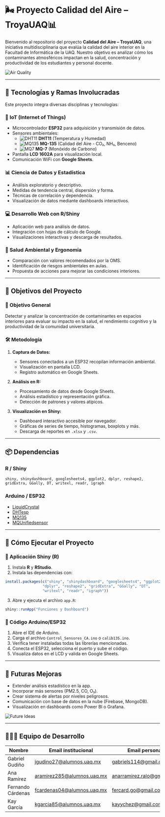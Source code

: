 # 🌬️ Proyecto Calidad del Aire – TroyaUAQ📊

Bienvenido al repositorio del proyecto **Calidad del Aire – TroyaUAQ**, una iniciativa multidisciplinaria que evalúa la calidad del aire interior en la Facultad de Informática de la UAQ. Nuestro objetivo es analizar cómo los contaminantes atmosféricos impactan en la salud, concentración y productividad de los estudiantes y personal docente.

![Air Quality](https://github.com/Anmol-Baranwal/Cool-GIFs-For-GitHub/blob/main/weather.gif?raw=true)

---

## 🧠 Tecnologías y Ramas Involucradas

Este proyecto integra diversas disciplinas y tecnologías:

### 📡 **IoT (Internet of Things)**
- Microcontrolador **ESP32** para adquisición y transmisión de datos.
- Sensores ambientales:
  - ![DHT11](https://img.shields.io/badge/DHT11-Temp%2FHumidity-blue?style=flat) **DHT11** (Temperatura y Humedad)
  - ![MQ135](https://img.shields.io/badge/MQ--135-Air%20Quality-green?style=flat) **MQ-135** (Calidad del Aire - CO₂, NH₃, Benceno)
  - ![MQ7](https://img.shields.io/badge/MQ--7-CO-red?style=flat) **MQ-7** (Monóxido de Carbono)
- Pantalla **LCD 1602A** para visualización local.
- Comunicación WiFi con **Google Sheets**.

### 📊 **Ciencia de Datos y Estadística**
- Análisis exploratorio y descriptivo.
- Medidas de tendencia central, dispersión y forma.
- Técnicas de correlación y dependencia.
- Visualización de datos mediante dashboards interactivos.

### 💻 **Desarrollo Web con R/Shiny**
- Aplicación web para análisis de datos.
- Integración con hojas de cálculo de Google.
- Visualizaciones interactivas y descarga de resultados.

### 🌱 **Salud Ambiental y Ergonomía**
- Comparación con valores recomendados por la OMS.
- Identificación de riesgos ambientales en aulas.
- Propuesta de acciones para mejorar las condiciones interiores.

---

## 🎯 Objetivos del Proyecto

### 🎯 Objetivo General
Detectar y analizar la concentración de contaminantes en espacios interiores para evaluar su impacto en la salud, el rendimiento cognitivo y la productividad de la comunidad universitaria.

### 🛠️ Metodología

1. **Captura de Datos:**
   - Sensores conectados a un ESP32 recopilan información ambiental.
   - Visualización en pantalla LCD.
   - Registro automático en Google Sheets.

2. **Análisis en R:**
   - Procesamiento de datos desde Google Sheets.
   - Análisis estadístico y representación gráfica.
   - Detección de patrones y valores atípicos.

3. **Visualización en Shiny:**
   - Dashboard interactivo accesible por navegador.
   - Gráficas de series de tiempo, histogramas, boxplots y más.
   - Descarga de reportes en `.xlsx` y `.csv`.

---

## 📦 Dependencias

### R / Shiny
```r
shiny, shinydashboard, googlesheets4, ggplot2, dplyr, reshape2,
gridExtra, GGally, DT, writexl, readr, igraph
```

### Arduino / ESP32
- [LiquidCrystal](https://www.arduino.cc/en/Reference/LiquidCrystal)
- [DHTesp](https://github.com/beegee-tokyo/DHTesp)
- [MQ135](https://github.com/GeorgK/MQ135)
- [MQUnifiedsensor](https://github.com/miguelbalboa/MQUnifiedsensor)

---

## 🚀 Cómo Ejecutar el Proyecto

### 🧪 Aplicación Shiny (R)

1. Instala **R** y **RStudio**.
2. Instala las dependencias con:
```r
install.packages(c("shiny", "shinydashboard", "googlesheets4", "ggplot2",
                 "dplyr", "reshape2", "gridExtra", "GGally", "DT",
                 "writexl", "readr", "igraph"))
```
3. Abre y ejecuta el archivo `app.R`:
```r
shiny::runApp("Funciones y Dashboard")
```

### 🔧 Código Arduino/ESP32

1. Abre el IDE de Arduino.
2. Carga el archivo `Control_Sensores_CA.ino` o `calib135.ino`.
3. Verifica tener instaladas todas las librerías mencionadas.
4. Conecta el ESP32, selecciona el puerto y sube el código.
5. Visualiza datos en el LCD y valida en Google Sheets.

---

## 🔮 Futuras Mejoras

- Extender análisis estadístico en la app.
- Incorporar más sensores (PM2.5, CO, O₃).
- Crear sistema de alertas por niveles peligrosos.
- Comunicación con base de datos en la nube (Firebase, MongoDB).
- Visualización en dashboards como Power BI o Grafana.

![Future Ideas](https://github.com/Anmol-Baranwal/Cool-GIFs-For-GitHub/blob/main/ideas.gif?raw=true)

---

## 🧑‍🤝‍🧑 Equipo de Desarrollo

| Nombre               | Email institucional             | Email personal               | LinkedIn |
|----------------------|----------------------------------|------------------------------|----------|
| Gabriel Gudiño       | jgudino27@alumnos.uaq.mx         | gabriels114@gmail.com        | [Perfil](https://www.linkedin.com/in/gabriel-gudiño-lara/) |
| Ana Ramírez          | aramirez285@alumnos.uaq.mx       | anarramirez.ralo@gmail.com   | [Perfil](https://www.linkedin.com/in/ana-ramirez-lopez-6110b7296/) |
| Fernando Cárdenas    | fcardenas04@alumnos.uaq.mx       | fercard.go@gmail.com         | [Perfil](https://www.linkedin.com/in/fercardgo/) |
| Kay García           | kgarcia85@alumnos.uaq.mx         | kayychez@gmail.com           | [Perfil](https://www.linkedin.com/in/kay-garcia-icad/) |


